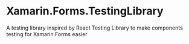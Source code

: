 # Xamarin.Forms.TestingLibrary
A testing library inspired by React Testing Library to make components testing for Xamarin.Forms easier
